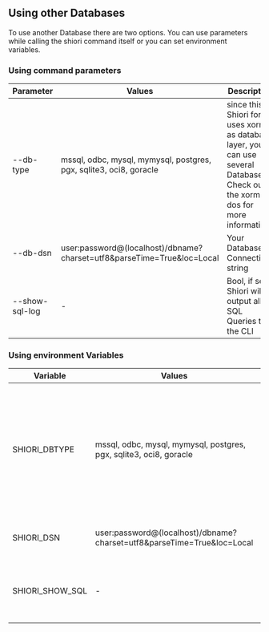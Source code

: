 ## Using other Databases

To use another Database there are two options. You can use parameters while calling the shiori command itself or you can set environment variables.

### Using command parameters

| Parameter | Values | Description |
|-----------|--------|---|
| --db-type   | mssql, odbc, mysql, mymysql, postgres, pgx, sqlite3, oci8, goracle | since this Shiori fork uses xorm as database layer, you can use several Databases. Check out the xorm dos for more informations |
| --db-dsn | user:password@(localhost)/dbname?charset=utf8&parseTime=True&loc=Local | Your Database Connection string |
| --show-sql-log | - | Bool, if set, Shiori will output all SQL Queries to the CLI |

### Using environment Variables

| Variable | Values | Description |
|-----------|--------|---|
| SHIORI_DBTYPE   | mssql, odbc, mysql, mymysql, postgres, pgx, sqlite3, oci8, goracle | since this Shiori fork uses xorm as database layer, you can use several Databases. Check out the xorm dos for more informations |
| SHIORI_DSN | user:password@(localhost)/dbname?charset=utf8&parseTime=True&loc=Local | Your Database Connection string |
| SHIORI_SHOW_SQL | - | Bool, if set, Shiori will output all SQL Queries to the CLI |

